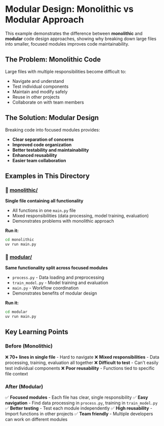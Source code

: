 # Modular Design: Monolithic vs Modular Approach

This example demonstrates the difference between **monolithic** and **modular** code design approaches, showing why breaking down large files into smaller, focused modules improves code maintainability.

## The Problem: Monolithic Code

Large files with multiple responsibilities become difficult to:
- Navigate and understand
- Test individual components  
- Maintain and modify safely
- Reuse in other projects
- Collaborate on with team members

## The Solution: Modular Design

Breaking code into focused modules provides:
- **Clear separation of concerns**
- **Improved code organization**
- **Better testability and maintainability**
- **Enhanced reusability**
- **Easier team collaboration**

## Examples in This Directory

### 📁 [monolithic/](monolithic/)
**Single file containing all functionality**
- All functions in one `main.py` file
- Mixed responsibilities (data processing, model training, evaluation)
- Demonstrates problems with monolithic approach

**Run it:**
```bash
cd monolithic
uv run main.py
```

### 📁 [modular/](modular/)
**Same functionality split across focused modules**
- `process.py` - Data loading and preprocessing
- `train_model.py` - Model training and evaluation  
- `main.py` - Workflow coordination
- Demonstrates benefits of modular design

**Run it:**
```bash
cd modular
uv run main.py
```

## Key Learning Points

### Before (Monolithic)
❌ **70+ lines in single file** - Hard to navigate
❌ **Mixed responsibilities** - Data processing, training, evaluation all together
❌ **Difficult to test** - Can't easily test individual components
❌ **Poor reusability** - Functions tied to specific file context

### After (Modular)
✅ **Focused modules** - Each file has clear, single responsibility
✅ **Easy navigation** - Find data processing in `process.py`, training in `train_model.py`
✅ **Better testing** - Test each module independently
✅ **High reusability** - Import functions in other projects
✅ **Team friendly** - Multiple developers can work on different modules
